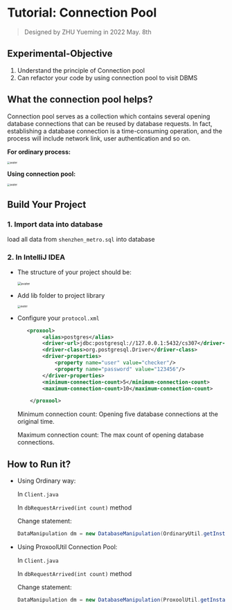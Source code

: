# Tutorial: Connection Pool

> Designed by ZHU Yueming in 2022 May. 8th

## **Experimental-Objective**

1. Understand the principle of Connection pool
2. Can refactor your code by using connection pool to visit DBMS

## What the connection pool helps?

Connection pool serves as a collection which contains several opening database connections that can be reused by database requests. In fact, establishing a database connection is a time-consuming operation, and the process will include network link, user authentication and so on.

**For ordinary process:**

<img src="./pictures/cp3.jpg" alt="avater" style="zoom:40%;" />

**Using connection pool:**

<img src="./pictures/cp4.jpg" alt="avater" style="zoom:40%;" />

## Build Your Project

### 1. Import data into database

load all data from ```shenzhen_metro.sql```  into database

### 2. In IntelliJ IDEA

- The structure of your project should be:

  <img src="./pictures/cp1.jpg" alt="avater" style="zoom:50%;" />

- Add lib folder to project library

  <img src="./pictures/cp2.jpg" alt="avater" style="zoom:40%;" />

- Configure your  ```protocol.xml```

  ```xml
     <proxool>
          <alias>postgres</alias>
          <driver-url>jdbc:postgresql://127.0.0.1:5432/cs307</driver-url>
          <driver-class>org.postgresql.Driver</driver-class>
          <driver-properties>
              <property name="user" value="checker"/>
              <property name="password" value="123456"/>
          </driver-properties>
          <minimum-connection-count>5</minimum-connection-count>
          <maximum-connection-count>10</maximum-connection-count>
  
      </proxool>
  ```

  Minimum connection count: Opening five database connections at the original time.

  Maximum connection count: The max count of opening database connections.

## How to Run it?

- Using Ordinary way:

  In ``Client.java``  

  In ```dbRequestArrived(int count)``` method

  Change statement:

  ```java
  DataManipulation dm = new DatabaseManipulation(OrdinaryUtil.getInstance());
  ```

- Using ProxoolUtil Connection Pool:

  In ``Client.java``  

  In ```dbRequestArrived(int count)``` method

  Change statement:

  ```java
  DataManipulation dm = new DatabaseManipulation(ProxoolUtil.getInstance());
  ```









